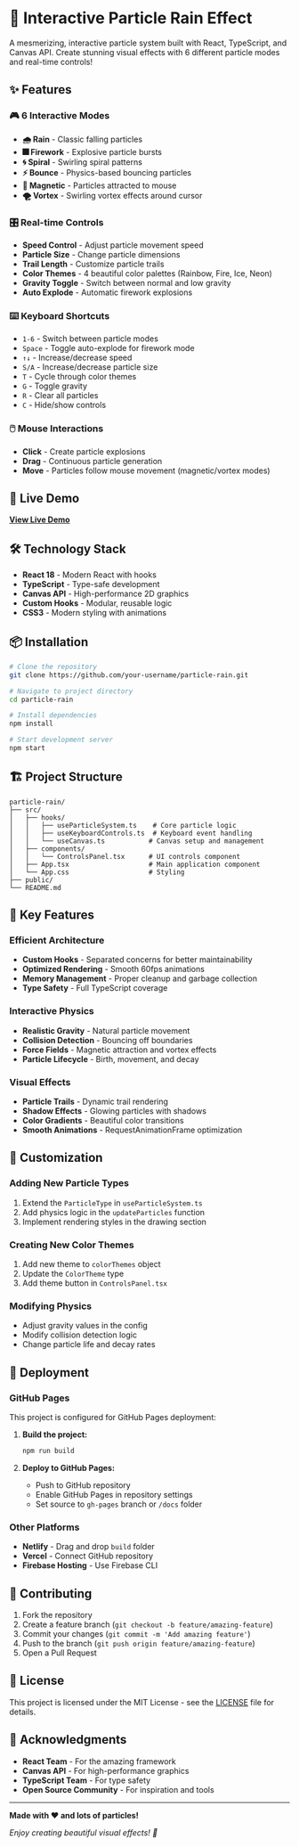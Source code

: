 # 🌟 Interactive Particle Rain Effect

A mesmerizing, interactive particle system built with React, TypeScript, and Canvas API. Create stunning visual effects with 6 different particle modes and real-time controls!

## ✨ Features

### 🎮 **6 Interactive Modes**
- **🌧️ Rain** - Classic falling particles
- **🎆 Firework** - Explosive particle bursts
- **🌀 Spiral** - Swirling spiral patterns
- **⚡ Bounce** - Physics-based bouncing particles
- **🧲 Magnetic** - Particles attracted to mouse
- **🌪️ Vortex** - Swirling vortex effects around cursor

### 🎛️ **Real-time Controls**
- **Speed Control** - Adjust particle movement speed
- **Particle Size** - Change particle dimensions
- **Trail Length** - Customize particle trails
- **Color Themes** - 4 beautiful color palettes (Rainbow, Fire, Ice, Neon)
- **Gravity Toggle** - Switch between normal and low gravity
- **Auto Explode** - Automatic firework explosions

### ⌨️ **Keyboard Shortcuts**
- `1-6` - Switch between particle modes
- `Space` - Toggle auto-explode for firework mode
- `↑↓` - Increase/decrease speed
- `S/A` - Increase/decrease particle size
- `T` - Cycle through color themes
- `G` - Toggle gravity
- `R` - Clear all particles
- `C` - Hide/show controls

### 🖱️ **Mouse Interactions**
- **Click** - Create particle explosions
- **Drag** - Continuous particle generation
- **Move** - Particles follow mouse movement (magnetic/vortex modes)

## 🚀 Live Demo

**[View Live Demo](https://your-username.github.io/particle-rain)**

## 🛠️ Technology Stack

- **React 18** - Modern React with hooks
- **TypeScript** - Type-safe development
- **Canvas API** - High-performance 2D graphics
- **Custom Hooks** - Modular, reusable logic
- **CSS3** - Modern styling with animations

## 📦 Installation

```bash
# Clone the repository
git clone https://github.com/your-username/particle-rain.git

# Navigate to project directory
cd particle-rain

# Install dependencies
npm install

# Start development server
npm start
```

## 🏗️ Project Structure

```
particle-rain/
├── src/
│   ├── hooks/
│   │   ├── useParticleSystem.ts    # Core particle logic
│   │   ├── useKeyboardControls.ts  # Keyboard event handling
│   │   └── useCanvas.ts           # Canvas setup and management
│   ├── components/
│   │   └── ControlsPanel.tsx      # UI controls component
│   ├── App.tsx                    # Main application component
│   └── App.css                    # Styling
├── public/
└── README.md
```

## 🎯 Key Features

### **Efficient Architecture**
- **Custom Hooks** - Separated concerns for better maintainability
- **Optimized Rendering** - Smooth 60fps animations
- **Memory Management** - Proper cleanup and garbage collection
- **Type Safety** - Full TypeScript coverage

### **Interactive Physics**
- **Realistic Gravity** - Natural particle movement
- **Collision Detection** - Bouncing off boundaries
- **Force Fields** - Magnetic attraction and vortex effects
- **Particle Lifecycle** - Birth, movement, and decay

### **Visual Effects**
- **Particle Trails** - Dynamic trail rendering
- **Shadow Effects** - Glowing particles with shadows
- **Color Gradients** - Beautiful color transitions
- **Smooth Animations** - RequestAnimationFrame optimization

## 🎨 Customization

### **Adding New Particle Types**
1. Extend the `ParticleType` in `useParticleSystem.ts`
2. Add physics logic in the `updateParticles` function
3. Implement rendering styles in the drawing section

### **Creating New Color Themes**
1. Add new theme to `colorThemes` object
2. Update the `ColorTheme` type
3. Add theme button in `ControlsPanel.tsx`

### **Modifying Physics**
- Adjust gravity values in the config
- Modify collision detection logic
- Change particle life and decay rates

## 🚀 Deployment

### **GitHub Pages**
This project is configured for GitHub Pages deployment:

1. **Build the project:**
   ```bash
   npm run build
   ```

2. **Deploy to GitHub Pages:**
   - Push to GitHub repository
   - Enable GitHub Pages in repository settings
   - Set source to `gh-pages` branch or `/docs` folder

### **Other Platforms**
- **Netlify** - Drag and drop `build` folder
- **Vercel** - Connect GitHub repository
- **Firebase Hosting** - Use Firebase CLI

## 🤝 Contributing

1. Fork the repository
2. Create a feature branch (`git checkout -b feature/amazing-feature`)
3. Commit your changes (`git commit -m 'Add amazing feature'`)
4. Push to the branch (`git push origin feature/amazing-feature`)
5. Open a Pull Request

## 📝 License

This project is licensed under the MIT License - see the [LICENSE](LICENSE) file for details.

## 🙏 Acknowledgments

- **React Team** - For the amazing framework
- **Canvas API** - For high-performance graphics
- **TypeScript Team** - For type safety
- **Open Source Community** - For inspiration and tools

---

**Made with ❤️ and lots of particles!**

*Enjoy creating beautiful visual effects! 🌟*

